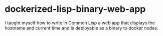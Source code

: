 # dockerized-lisp-binary-web-app
I taught myself how to write in Common Lisp a web app that displays the hostname and current time and is deployable as a binary to docker nodes.

